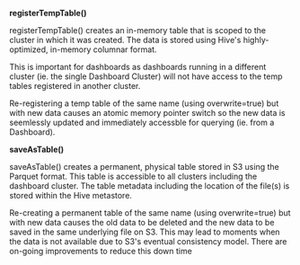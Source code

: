 **registerTempTable()**

registerTempTable() creates an in-memory table that is scoped to the cluster in which it was created. The data is stored using Hive's highly-optimized, in-memory columnar format.

This is important for dashboards as dashboards running in a different cluster (ie. the single Dashboard Cluster) will not have access to the temp tables registered in another cluster.

Re-registering a temp table of the same name (using overwrite=true) but with new data causes an atomic memory pointer switch so the new data is seemlessly updated and immediately accessble for querying (ie. from a Dashboard).

**saveAsTable()**

saveAsTable() creates a permanent, physical table stored in S3 using the Parquet format. This table is accessible to all clusters including the dashboard cluster. The table metadata including the location of the file(s) is stored within the Hive metastore.

Re-creating a permanent table of the same name (using overwrite=true) but with new data causes the old data to be deleted and the new data to be saved in the same underlying file on S3. This may lead to moments when the data is not available due to S3's eventual consistency model. There are on-going improvements to reduce this down time